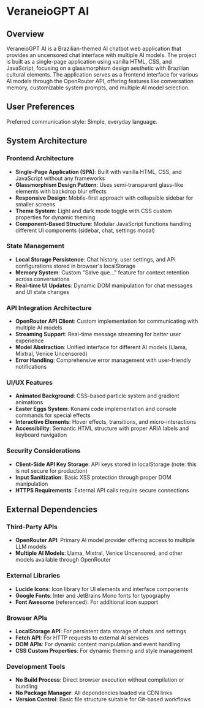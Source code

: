 # VeraneioGPT AI

## Overview

VeraneioGPT AI is a Brazilian-themed AI chatbot web application that provides an uncensored chat interface with multiple AI models. The project is built as a single-page application using vanilla HTML, CSS, and JavaScript, focusing on a glassmorphism design aesthetic with Brazilian cultural elements. The application serves as a frontend interface for various AI models through the OpenRouter API, offering features like conversation memory, customizable system prompts, and multiple AI model selection.

## User Preferences

Preferred communication style: Simple, everyday language.

## System Architecture

### Frontend Architecture
- **Single-Page Application (SPA)**: Built with vanilla HTML, CSS, and JavaScript without any frameworks
- **Glassmorphism Design Pattern**: Uses semi-transparent glass-like elements with backdrop blur effects
- **Responsive Design**: Mobile-first approach with collapsible sidebar for smaller screens
- **Theme System**: Light and dark mode toggle with CSS custom properties for dynamic theming
- **Component-Based Structure**: Modular JavaScript functions handling different UI components (sidebar, chat, settings modal)

### State Management
- **Local Storage Persistence**: Chat history, user settings, and API configurations stored in browser's localStorage
- **Memory System**: Custom "Salve que..." feature for context retention across conversations
- **Real-time UI Updates**: Dynamic DOM manipulation for chat messages and UI state changes

### API Integration Architecture
- **OpenRouter API Client**: Custom implementation for communicating with multiple AI models
- **Streaming Support**: Real-time message streaming for better user experience
- **Model Abstraction**: Unified interface for different AI models (Llama, Mixtral, Venice Uncensored)
- **Error Handling**: Comprehensive error management with user-friendly notifications

### UI/UX Features
- **Animated Background**: CSS-based particle system and gradient animations
- **Easter Eggs System**: Konami code implementation and console commands for special effects
- **Interactive Elements**: Hover effects, transitions, and micro-interactions
- **Accessibility**: Semantic HTML structure with proper ARIA labels and keyboard navigation

### Security Considerations
- **Client-Side API Key Storage**: API keys stored in localStorage (note: this is not secure for production)
- **Input Sanitization**: Basic XSS protection through proper DOM manipulation
- **HTTPS Requirements**: External API calls require secure connections

## External Dependencies

### Third-Party APIs
- **OpenRouter API**: Primary AI model provider offering access to multiple LLM models
- **Multiple AI Models**: Llama, Mixtral, Venice Uncensored, and other models available through OpenRouter

### External Libraries
- **Lucide Icons**: Icon library for UI elements and interface components
- **Google Fonts**: Inter and JetBrains Mono fonts for typography
- **Font Awesome** (referenced): For additional icon support

### Browser APIs
- **LocalStorage API**: For persistent data storage of chats and settings
- **Fetch API**: For HTTP requests to external AI services
- **DOM APIs**: For dynamic content manipulation and event handling
- **CSS Custom Properties**: For dynamic theming and style management

### Development Tools
- **No Build Process**: Direct browser execution without compilation or bundling
- **No Package Manager**: All dependencies loaded via CDN links
- **Version Control**: Basic file structure suitable for Git-based workflows
